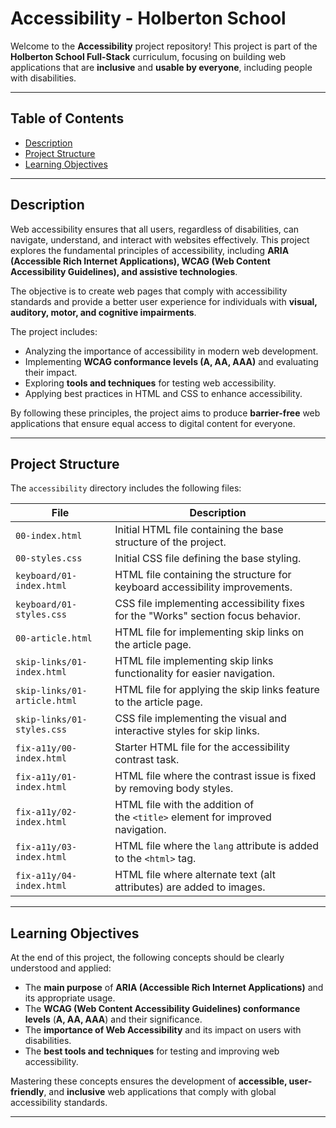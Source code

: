 # Accessibility - Holberton School  

Welcome to the **Accessibility** project repository! This project is part of the **Holberton School Full-Stack** curriculum, focusing on building web applications that are **inclusive** and **usable by everyone**, including people with disabilities.  

---  

## Table of Contents  

- [Description](#description)  
- [Project Structure](#project-structure)  
- [Learning Objectives](#learning-objectives)  

---  

## Description  

Web accessibility ensures that all users, regardless of disabilities, can navigate, understand, and interact with websites effectively. This project explores the fundamental principles of accessibility, including **ARIA (Accessible Rich Internet Applications), WCAG (Web Content Accessibility Guidelines), and assistive technologies**.  

The objective is to create web pages that comply with accessibility standards and provide a better user experience for individuals with **visual, auditory, motor, and cognitive impairments**.  

The project includes:  

- Analyzing the importance of accessibility in modern web development.  
- Implementing **WCAG conformance levels (A, AA, AAA)** and evaluating their impact.  
- Exploring **tools and techniques** for testing web accessibility.  
- Applying best practices in HTML and CSS to enhance accessibility.  

By following these principles, the project aims to produce **barrier-free** web applications that ensure equal access to digital content for everyone.  

---  

## Project Structure  

The `accessibility` directory includes the following files:  

| File                         | Description                                                                       |
| ---------------------------- | --------------------------------------------------------------------------------- |
| `00-index.html`              | Initial HTML file containing the base structure of the project.                   |
| `00-styles.css`              | Initial CSS file defining the base styling.                                       |
| `keyboard/01-index.html`     | HTML file containing the structure for keyboard accessibility improvements.       |
| `keyboard/01-styles.css`     | CSS file implementing accessibility fixes for the "Works" section focus behavior. |
| `00-article.html`            | HTML file for implementing skip links on the article page.                        |
| `skip-links/01-index.html`   | HTML file implementing skip links functionality for easier navigation.            |
| `skip-links/01-article.html` | HTML file for applying the skip links feature to the article page.                |
| `skip-links/01-styles.css`   | CSS file implementing the visual and interactive styles for skip links.           |
| `fix-a11y/00-index.html`     | Starter HTML file for the accessibility contrast task.                            |
| `fix-a11y/01-index.html`     | HTML file where the contrast issue is fixed by removing body styles.              |
| `fix-a11y/02-index.html`     | HTML file with the addition of the `<title>` element for improved navigation.     |
| `fix-a11y/03-index.html`     | HTML file where the `lang` attribute is added to the `<html>` tag.                |
| `fix-a11y/04-index.html`     | HTML file where alternate text (alt attributes) are added to images.              |


---  

## Learning Objectives  

At the end of this project, the following concepts should be clearly understood and applied:  

- The **main purpose** of **ARIA (Accessible Rich Internet Applications)** and its appropriate usage.  
- The **WCAG (Web Content Accessibility Guidelines) conformance levels** (**A, AA, AAA**) and their significance.  
- The **importance of Web Accessibility** and its impact on users with disabilities.  
- The **best tools and techniques** for testing and improving web accessibility.  

Mastering these concepts ensures the development of **accessible, user-friendly**, and **inclusive** web applications that comply with global accessibility standards.  

---  
